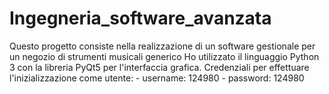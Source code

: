 # Ingegneria_software_avanzata
Questo progetto consiste nella realizzazione di un software gestionale per un negozio di strumenti musicali generico  Ho utilizzato il linguaggio Python 3 con la libreria PyQt5 per l'interfaccia grafica.  Credenziali per effettuare l'inizializzazione come utente: - username: 124980 - password: 124980
